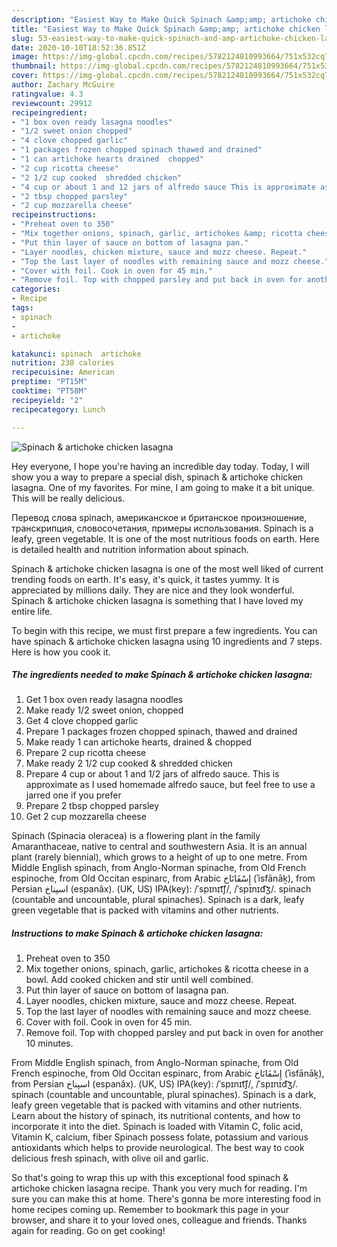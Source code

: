 ```yaml
---
description: "Easiest Way to Make Quick Spinach &amp;amp; artichoke chicken lasagna"
title: "Easiest Way to Make Quick Spinach &amp;amp; artichoke chicken lasagna"
slug: 53-easiest-way-to-make-quick-spinach-and-amp-artichoke-chicken-lasagna
date: 2020-10-10T18:52:36.851Z
image: https://img-global.cpcdn.com/recipes/5782124810993664/751x532cq70/spinach-artichoke-chicken-lasagna-recipe-main-photo.jpg
thumbnail: https://img-global.cpcdn.com/recipes/5782124810993664/751x532cq70/spinach-artichoke-chicken-lasagna-recipe-main-photo.jpg
cover: https://img-global.cpcdn.com/recipes/5782124810993664/751x532cq70/spinach-artichoke-chicken-lasagna-recipe-main-photo.jpg
author: Zachary McGuire
ratingvalue: 4.3
reviewcount: 29912
recipeingredient:
- "1 box oven ready lasagna noodles"
- "1/2 sweet onion chopped"
- "4 clove chopped garlic"
- "1 packages frozen chopped spinach thawed and drained"
- "1 can artichoke hearts drained  chopped"
- "2 cup ricotta cheese"
- "2 1/2 cup cooked  shredded chicken"
- "4 cup or about 1 and 12 jars of alfredo sauce This is approximate as I used  homemade alfredo sauce but feel free to use a jarred one if you prefer"
- "2 tbsp chopped parsley"
- "2 cup mozzarella cheese"
recipeinstructions:
- "Preheat oven to 350"
- "Mix together onions, spinach, garlic, artichokes &amp; ricotta cheese in a bowl. Add cooked chicken and stir until well combined."
- "Put thin layer of sauce on bottom of lasagna pan."
- "Layer noodles, chicken mixture, sauce and mozz cheese. Repeat."
- "Top the last layer of noodles with remaining sauce and mozz cheese."
- "Cover with foil. Cook in oven for 45 min."
- "Remove foil. Top with chopped parsley and put back in oven for another 10 minutes."
categories:
- Recipe
tags:
- spinach
- 
- artichoke

katakunci: spinach  artichoke 
nutrition: 238 calories
recipecuisine: American
preptime: "PT15M"
cooktime: "PT58M"
recipeyield: "2"
recipecategory: Lunch

---
```



![Spinach &amp; artichoke chicken lasagna](https://img-global.cpcdn.com/recipes/5782124810993664/751x532cq70/spinach-artichoke-chicken-lasagna-recipe-main-photo.jpg)

Hey everyone, I hope you're having an incredible day today. Today, I will show you a way to prepare a special dish, spinach &amp; artichoke chicken lasagna. One of my favorites. For mine, I am going to make it a bit unique. This will be really delicious.

Перевод слова spinach, американское и британское произношение, транскрипция, словосочетания, примеры использования. Spinach is a leafy, green vegetable. It is one of the most nutritious foods on earth. Here is detailed health and nutrition information about spinach.

Spinach &amp; artichoke chicken lasagna is one of the most well liked of current trending foods on earth. It's easy, it's quick, it tastes yummy. It is appreciated by millions daily. They are nice and they look wonderful. Spinach &amp; artichoke chicken lasagna is something that I have loved my entire life.


To begin with this recipe, we must first prepare a few ingredients. You can have spinach &amp; artichoke chicken lasagna using 10 ingredients and 7 steps. Here is how you cook it.

<!--inarticleads1-->

##### The ingredients needed to make Spinach &amp; artichoke chicken lasagna:

1. Get 1 box oven ready lasagna noodles
1. Make ready 1/2 sweet onion, chopped
1. Get 4 clove chopped garlic
1. Prepare 1 packages frozen chopped spinach, thawed and drained
1. Make ready 1 can artichoke hearts, drained &amp; chopped
1. Prepare 2 cup ricotta cheese
1. Make ready 2 1/2 cup cooked &amp; shredded chicken
1. Prepare 4 cup or about 1 and 1/2 jars of alfredo sauce. This is approximate as I used  homemade alfredo sauce, but feel free to use a jarred one if you prefer
1. Prepare 2 tbsp chopped parsley
1. Get 2 cup mozzarella cheese


Spinach (Spinacia oleracea) is a flowering plant in the family Amaranthaceae, native to central and southwestern Asia. It is an annual plant (rarely biennial), which grows to a height of up to one metre. From Middle English spinach, from Anglo-Norman spinache, from Old French espinoche, from Old Occitan espinarc, from Arabic إِسْفَانَاخ‎ (ʾisfānāḵ), from Persian اسپناخ‎ (espanâx). (UK, US) IPA(key): /ˈspɪnɪt͡ʃ/, /ˈspɪnɪd͡ʒ/. spinach (countable and uncountable, plural spinaches). Spinach is a dark, leafy green vegetable that is packed with vitamins and other nutrients. 

<!--inarticleads2-->

##### Instructions to make Spinach &amp; artichoke chicken lasagna:

1. Preheat oven to 350
1. Mix together onions, spinach, garlic, artichokes &amp; ricotta cheese in a bowl. Add cooked chicken and stir until well combined.
1. Put thin layer of sauce on bottom of lasagna pan.
1. Layer noodles, chicken mixture, sauce and mozz cheese. Repeat.
1. Top the last layer of noodles with remaining sauce and mozz cheese.
1. Cover with foil. Cook in oven for 45 min.
1. Remove foil. Top with chopped parsley and put back in oven for another 10 minutes.


From Middle English spinach, from Anglo-Norman spinache, from Old French espinoche, from Old Occitan espinarc, from Arabic إِسْفَانَاخ‎ (ʾisfānāḵ), from Persian اسپناخ‎ (espanâx). (UK, US) IPA(key): /ˈspɪnɪt͡ʃ/, /ˈspɪnɪd͡ʒ/. spinach (countable and uncountable, plural spinaches). Spinach is a dark, leafy green vegetable that is packed with vitamins and other nutrients. Learn about the history of spinach, its nutritional contents, and how to incorporate it into the diet. Spinach is loaded with Vitamin C, folic acid, Vitamin K, calcium, fiber Spinach possess folate, potassium and various antioxidants which helps to provide neurological. The best way to cook delicious fresh spinach, with olive oil and garlic. 

So that's going to wrap this up with this exceptional food spinach &amp; artichoke chicken lasagna recipe. Thank you very much for reading. I'm sure you can make this at home. There's gonna be more interesting food in home recipes coming up. Remember to bookmark this page in your browser, and share it to your loved ones, colleague and friends. Thanks again for reading. Go on get cooking!
